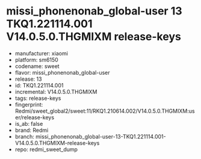 # missi_phonenonab_global-user 13 TKQ1.221114.001 V14.0.5.0.THGMIXM release-keys
- manufacturer: xiaomi
- platform: sm6150
- codename: sweet
- flavor: missi_phonenonab_global-user
- release: 13
- id: TKQ1.221114.001
- incremental: V14.0.5.0.THGMIXM
- tags: release-keys
- fingerprint: Redmi/sweet_global2/sweet:11/RKQ1.210614.002/V14.0.5.0.THGMIXM:user/release-keys
- is_ab: false
- brand: Redmi
- branch: missi_phonenonab_global-user-13-TKQ1.221114.001-V14.0.5.0.THGMIXM-release-keys
- repo: redmi_sweet_dump
